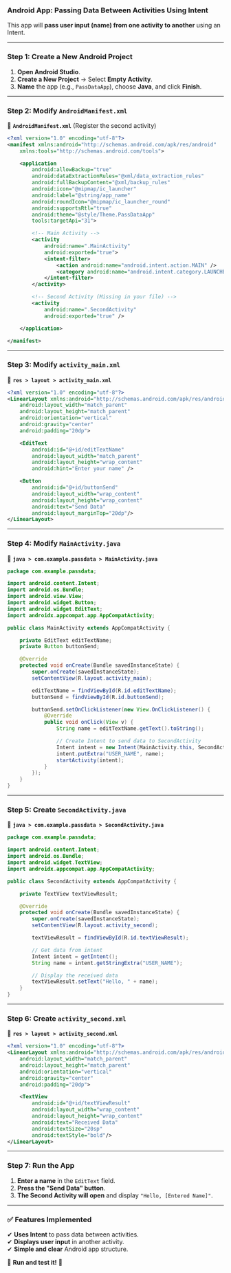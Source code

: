 ### **Android App: Passing Data Between Activities Using Intent**
This app will **pass user input (name) from one activity to another** using an Intent.

---

### **Step 1: Create a New Android Project**
1. **Open Android Studio**.
2. **Create a New Project** → Select **Empty Activity**.
3. **Name** the app (e.g., `PassDataApp`), choose **Java**, and click **Finish**.

---

### **Step 2: Modify `AndroidManifest.xml`**
📂 **`AndroidManifest.xml`** (Register the second activity)
```xml
<?xml version="1.0" encoding="utf-8"?>
<manifest xmlns:android="http://schemas.android.com/apk/res/android"
    xmlns:tools="http://schemas.android.com/tools">

    <application
        android:allowBackup="true"
        android:dataExtractionRules="@xml/data_extraction_rules"
        android:fullBackupContent="@xml/backup_rules"
        android:icon="@mipmap/ic_launcher"
        android:label="@string/app_name"
        android:roundIcon="@mipmap/ic_launcher_round"
        android:supportsRtl="true"
        android:theme="@style/Theme.PassDataApp"
        tools:targetApi="31">

        <!-- Main Activity -->
        <activity
            android:name=".MainActivity"
            android:exported="true">
            <intent-filter>
                <action android:name="android.intent.action.MAIN" />
                <category android:name="android.intent.category.LAUNCHER" />
            </intent-filter>
        </activity>

        <!-- Second Activity (Missing in your file) -->
        <activity
            android:name=".SecondActivity"
            android:exported="true" />

    </application>

</manifest>

```

---

### **Step 3: Modify `activity_main.xml`**  
📂 **`res > layout > activity_main.xml`**
```xml
<?xml version="1.0" encoding="utf-8"?>
<LinearLayout xmlns:android="http://schemas.android.com/apk/res/android"
    android:layout_width="match_parent"
    android:layout_height="match_parent"
    android:orientation="vertical"
    android:gravity="center"
    android:padding="20dp">

    <EditText
        android:id="@+id/editTextName"
        android:layout_width="match_parent"
        android:layout_height="wrap_content"
        android:hint="Enter your name" />

    <Button
        android:id="@+id/buttonSend"
        android:layout_width="wrap_content"
        android:layout_height="wrap_content"
        android:text="Send Data"
        android:layout_marginTop="20dp"/>
</LinearLayout>
```

---

### **Step 4: Modify `MainActivity.java`**
📂 **`java > com.example.passdata > MainActivity.java`**
```java
package com.example.passdata;

import android.content.Intent;
import android.os.Bundle;
import android.view.View;
import android.widget.Button;
import android.widget.EditText;
import androidx.appcompat.app.AppCompatActivity;

public class MainActivity extends AppCompatActivity {

    private EditText editTextName;
    private Button buttonSend;

    @Override
    protected void onCreate(Bundle savedInstanceState) {
        super.onCreate(savedInstanceState);
        setContentView(R.layout.activity_main);

        editTextName = findViewById(R.id.editTextName);
        buttonSend = findViewById(R.id.buttonSend);

        buttonSend.setOnClickListener(new View.OnClickListener() {
            @Override
            public void onClick(View v) {
                String name = editTextName.getText().toString();

                // Create Intent to send data to SecondActivity
                Intent intent = new Intent(MainActivity.this, SecondActivity.class);
                intent.putExtra("USER_NAME", name);
                startActivity(intent);
            }
        });
    }
}
```

---

### **Step 5: Create `SecondActivity.java`**
📂 **`java > com.example.passdata > SecondActivity.java`**
```java
package com.example.passdata;

import android.content.Intent;
import android.os.Bundle;
import android.widget.TextView;
import androidx.appcompat.app.AppCompatActivity;

public class SecondActivity extends AppCompatActivity {

    private TextView textViewResult;

    @Override
    protected void onCreate(Bundle savedInstanceState) {
        super.onCreate(savedInstanceState);
        setContentView(R.layout.activity_second);

        textViewResult = findViewById(R.id.textViewResult);

        // Get data from intent
        Intent intent = getIntent();
        String name = intent.getStringExtra("USER_NAME");

        // Display the received data
        textViewResult.setText("Hello, " + name);
    }
}
```

---

### **Step 6: Create `activity_second.xml`**
📂 **`res > layout > activity_second.xml`**
```xml
<?xml version="1.0" encoding="utf-8"?>
<LinearLayout xmlns:android="http://schemas.android.com/apk/res/android"
    android:layout_width="match_parent"
    android:layout_height="match_parent"
    android:orientation="vertical"
    android:gravity="center"
    android:padding="20dp">

    <TextView
        android:id="@+id/textViewResult"
        android:layout_width="wrap_content"
        android:layout_height="wrap_content"
        android:text="Received Data"
        android:textSize="20sp"
        android:textStyle="bold"/>
</LinearLayout>
```

---

### **Step 7: Run the App**
1. **Enter a name** in the `EditText` field.
2. **Press the "Send Data" button**.
3. **The Second Activity will open** and display `"Hello, [Entered Name]"`.

---

### ✅ **Features Implemented**
✔ **Uses Intent** to pass data between activities.  
✔ **Displays user input** in another activity.  
✔ **Simple and clear** Android app structure.

🚀 **Run and test it!** 🎯
